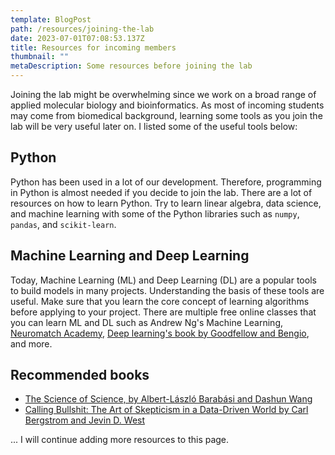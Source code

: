 ```yaml
---
template: BlogPost
path: /resources/joining-the-lab
date: 2023-07-01T07:08:53.137Z
title: Resources for incoming members
thumbnail: ""
metaDescription: Some resources before joining the lab
---
```


Joining the lab might be overwhelming since we work on a broad range of applied molecular biology
and bioinformatics. As most of incoming students may come from biomedical background, learning some
tools as you join the lab will be very useful later on. I listed some of the useful tools below:


## Python

Python has been used in a lot of our development. Therefore, programming in Python is almost needed
if you decide to join the lab. There are a lot of resources on how to learn Python. Try to
learn linear algebra, data science, and machine learning with some of the Python libraries such as
`numpy`, `pandas`, and `scikit-learn`.

## Machine Learning and Deep Learning

Today, Machine Learning (ML) and Deep Learning (DL) are a popular tools to build models in many projects.
Understanding the basis of these tools are useful. Make sure that you learn the core concept of learning algorithms before applying
to your project. There are multiple free online classes that you can learn ML and DL such as Andrew Ng's Machine Learning, [Neuromatch Academy](https://academy.neuromatch.io/), [Deep learning's book by Goodfellow and Bengio](https://www.deeplearningbook.org/),
and more.

## Recommended books

- [The Science of Science, by Albert-László Barabási and Dashun Wang](https://www.dashunwang.com/book/the-science-of-science)
- [Calling Bullshit: The Art of Skepticism in a Data-Driven World by Carl Bergstrom and Jevin D. West](https://www.goodreads.com/book/show/48889983-calling-bullshit)

... I will continue adding more resources to this page.